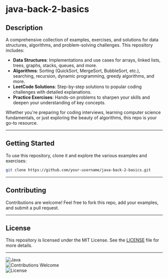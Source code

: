 
# java-back-2-basics

## Description
A comprehensive collection of examples, exercises, and solutions for data structures, algorithms, and problem-solving challenges. This repository includes:

- **Data Structures**: Implementations and use cases for arrays, linked lists, trees, graphs, stacks, queues, and more.
- **Algorithms**: Sorting (QuickSort, MergeSort, BubbleSort, etc.), searching, recursion, dynamic programming, greedy algorithms, and more.
- **LeetCode Solutions**: Step-by-step solutions to popular coding challenges with detailed explanations.
- **Practice Exercises**: Hands-on problems to sharpen your skills and deepen your understanding of key concepts.

Whether you're preparing for coding interviews, learning computer science fundamentals, or just exploring the beauty of algorithms, this repo is your go-to resource.

---

## Getting Started
To use this repository, clone it and explore the various examples and exercises:

```bash
git clone https://github.com/your-username/java-back-2-basics.git
```

---

## Contributing
Contributions are welcome! Feel free to fork this repo, add your examples, and submit a pull request.

---

## License
This repository is licensed under the MIT License. See the [LICENSE](LICENSE) file for more details.

---

![Java](https://img.shields.io/badge/language-Java-blue)  
![Contributions Welcome](https://img.shields.io/badge/contributions-welcome-brightgreen)  
![License](https://img.shields.io/badge/license-MIT-green)
